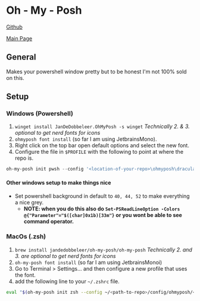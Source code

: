 # Oh - My - Posh
[Github](https://github.com/jandedobbeleer/oh-my-posh)

[Main Page](https://ohmyposh.dev/)

## General
Makes your powershell window pretty but to be honest I'm not 100% sold on this.

## Setup

### Windows (Powershell)
1. `winget install JanDeDobbeleer.OhMyPosh -s winget`
*Technically 2. & 3. optional to get nerd fonts for icons*
2. `ohmyposh font install` (so far I am using JetbrainsMono).
3. Right click on the top bar open default options and select the new font.
4. Configure the file in `$PROFILE` with the following to point at where the repo is.
```powershell
oh-my-posh init pwsh --config '<location-of-your-repo>\ohmyposh\draculaXonehalf.omp.json' | Invoke-Expression
```

#### Other windows setup to make things nice
- Set powershell background in default to `40, 44, 52` to make everything a nice grey.
    - **NOTE: when you do this also do `Set-PSReadLineOption -Colors @{"Parameter"="$([char]0x1b)[33m"}` or you wont be able to see command operator.**

### MacOs (.zsh)
1. `brew install jandedobbeleer/oh-my-posh/oh-my-posh`
*Technically 2. and 3. are optional to get nerd fonts for icons*
2. `oh-my-posh font install` (so far I am using JetbrainsMonoi)
3. Go to Terminal > Settings... and then configure a new profile that uses the font.
4. add the following line to your `~/.zshrc` file.
```sh
eval "$(oh-my-posh init zsh --config ~/<path-to-repo>/config/ohmyposh/<theme>)"
```
